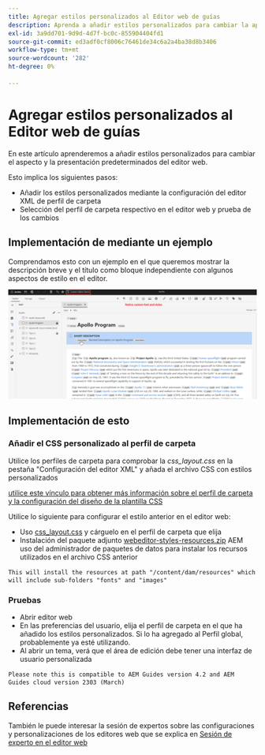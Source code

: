 ```yaml
---
title: Agregar estilos personalizados al Editor web de guías
description: Aprenda a añadir estilos personalizados para cambiar la apariencia del editor web de Guías.
exl-id: 3a9dd701-9d9d-4d7f-bc0c-855904404fd1
source-git-commit: ed3adf0cf8006c76461de34c6a2a4ba38d8b3406
workflow-type: tm+mt
source-wordcount: '282'
ht-degree: 0%

---
```


# Agregar estilos personalizados al Editor web de guías

En este artículo aprenderemos a añadir estilos personalizados para cambiar el aspecto y la presentación predeterminados del editor web.

Esto implica los siguientes pasos:
- Añadir los estilos personalizados mediante la configuración del editor XML de perfil de carpeta
- Selección del perfil de carpeta respectivo en el editor web y prueba de los cambios


## Implementación de mediante un ejemplo

Comprendamos esto con un ejemplo en el que queremos mostrar la descripción breve y el título como bloque independiente con algunos aspectos de estilo en el editor.

![Vista previa del editor web con estilos personalizados](../../../assets/authoring/webeditor-customstyles-preview.png)


## Implementación de esto


### Añadir el CSS personalizado al perfil de carpeta

Utilice los perfiles de carpeta para comprobar la *css_layout.css* en la pestaña &quot;Configuración del editor XML&quot; y añada el archivo CSS con estilos personalizados

[utilice este vínculo para obtener más información sobre el perfil de carpeta y la configuración del diseño de la plantilla CSS](https://experienceleague.adobe.com/docs/experience-manager-guides-learn/videos/advanced-user-guide/editor-configuration.html?lang=en#customize-the-css-template-layout)

Utilice lo siguiente para configurar el estilo anterior en el editor web:
- Uso [css_layout.css](../../../assets/authoring/webeditor-customstyles-css_layout.css) y cárguelo en el perfil de carpeta que elija
- Instalación del paquete adjunto [webeditor-styles-resources.zip](../../../assets/authoring/webeditor-styles-resources.zip) AEM uso del administrador de paquetes de datos para instalar los recursos utilizados en el archivo CSS anterior

```
This will install the resources at path "/content/dam/resources" which will include sub-folders "fonts" and "images"
```


### Pruebas

- Abrir editor web
- En las preferencias del usuario, elija el perfil de carpeta en el que ha añadido los estilos personalizados. Si lo ha agregado al Perfil global, probablemente ya esté utilizando.
- Al abrir un tema, verá que el área de edición debe tener una interfaz de usuario personalizada

```
Please note this is compatible to AEM Guides version 4.2 and AEM Guides cloud version 2303 (March)
```


## Referencias

También le puede interesar la sesión de expertos sobre las configuraciones y personalizaciones de los editores web que se explica en [Sesión de experto en el editor web](https://experienceleague.adobe.com/docs/experience-manager-guides-learn/tutorials/knowledge-base/expert-session/webbased-authoring-jan2023.html?lang=en)
